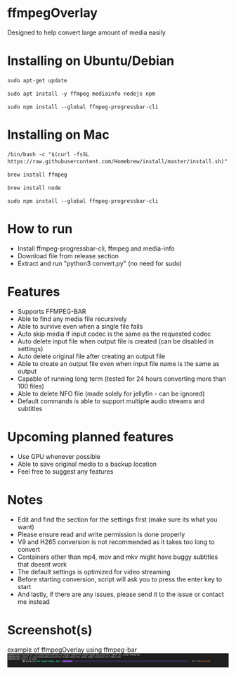 # ffmpegOverlay
Designed to help convert large amount of media easily

# Installing on Ubuntu/Debian
```
sudo apt-get update
```
```
sudo apt install -y ffmpeg mediainfo nodejs npm
```
```
sudo npm install --global ffmpeg-progressbar-cli
```

# Installing on Mac
```
/bin/bash -c "$(curl -fsSL https://raw.githubusercontent.com/Homebrew/install/master/install.sh)"
```
```
brew install ffmpeg
```
```
brew install node
```
```
sudo npm install --global ffmpeg-progressbar-cli
```

# How to run
- Install ffmpeg-progressbar-cli, ffmpeg and media-info
- Download file from release section
- Extract and run "python3 convert.py" (no need for sudo)

# Features
- Supports FFMPEG-BAR
- Able to find any media file recursively
- Able to survive even when a single file fails
- Auto skip media if input codec is the same as the requested codec
- Auto delete input file when output file is created (can be disabled in settings)
- Auto delete original file after creating an output file
- Able to create an output file even when input file name is the same as output
- Capable of running long term (tested for 24 hours converting more than 100 files)
- Able to delete NFO file (made solely for jellyfin - can be ignored)
- Default commands is able to support multiple audio streams and subtitles

# Upcoming planned features
- Use GPU whenever possible
- Able to save original media to a backup location
- Feel free to suggest any features

# Notes
- Edit and find the section for the settings first (make sure its what you want)
- Please ensure read and write permission is done properly
- V9 and H265 conversion is not recommended as it takes too long to convert
- Containers other than mp4, mov and mkv might have buggy subtitles that doesnt work
- The default settings is optimized for video streaming
- Before starting conversion, script will ask you to press the enter key to start
- And lastly, if there are any issues, please send it to the issue or contact me instead

# Screenshot(s)
example of ffmpegOverlay using ffmpeg-bar
![work](screenshot.png)
